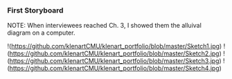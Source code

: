 ### First Storyboard<br/>

NOTE: When interviewees reached Ch. 3, I showed them the alluival diagram on a computer.

!(https://github.com/klenartCMU/klenart_portfolio/blob/master/Sketch1.jpg)
!(https://github.com/klenartCMU/klenart_portfolio/blob/master/Sketch2.jpg)
!(https://github.com/klenartCMU/klenart_portfolio/blob/master/Sketch3.jpg)
!(https://github.com/klenartCMU/klenart_portfolio/blob/master/Sketch4.jpg)
